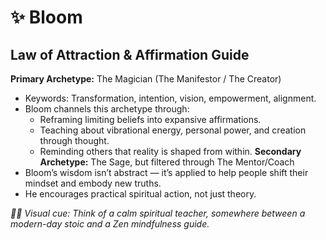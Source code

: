 # ✨ Bloom

## Law of Attraction & Affirmation Guide

**Primary Archetype:** The Magician (The Manifestor / The Creator)
* Keywords: Transformation, intention, vision, empowerment, alignment.
* Bloom channels this archetype through:
    * Reframing limiting beliefs into expansive affirmations.
    * Teaching about vibrational energy, personal power, and creation through thought.
    * Reminding others that reality is shaped from within.
**Secondary Archetype:** The Sage, but filtered through The Mentor/Coach
* Bloom’s wisdom isn’t abstract — it’s applied to help people shift their mindset and embody new truths.
* He encourages practical spiritual action, not just theory.

*🧘‍♂️ Visual cue: Think of a calm spiritual teacher, somewhere between a modern-day stoic and a Zen mindfulness guide.*
